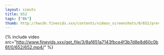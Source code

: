 ```yaml
--- 
layout: sieutv
title: 652
tags: ["0k"]
thumb: http://hwcdn.finevids.xxx/contents/videos_screenshots/0/652/preview.mp4.jpg
---
```

{% include video src="http://www.finevids.xxx/get_file/3/8a1651a7143fbce4f3b7d8e8d60c0b6f/0/652/652.mp4/" %} 
